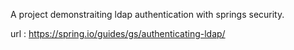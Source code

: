A project demonstraiting ldap authentication with springs security.

url : https://spring.io/guides/gs/authenticating-ldap/

